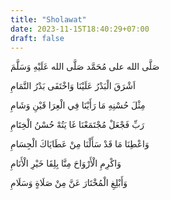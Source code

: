 ```yaml
---
title: "Sholawat"
date: 2023-11-15T18:40:29+07:00
draft: false
---
```

صَلَّى الله على مُحَمَّد   صَلَّى الله عَلَيْهِ وَسَلَّمَ

اَشْرَقَ الْبَدْرُ عَلَيْنَا   وَاخْتَفَى بَدْرُ التَّمَامِ

مِثْلَ حُسْنِهِ مَا رَأَيْنَا   فِي الْعِرَا قَيْنِ وَشَامِ

رَبِّ فَجْعَلْ مُجْتَمَعْنَا   غَا يَتُهْ حُسْنُ الْخِتَامِ

وَاعْطِنَا مَا قَدْ سَأَلْنَا   مِنْ عَطَايَاكَ الْجِسَامِ

وَاكْرِمِ الْأَرْوَاحَ مِنَّا   بِلِقَا خَيْرِ الْأَنَامِ

وَأَبْلِغِ الْمُخْتَارَ عَنَّ   مِنْ صَلَاةٍ وَسَلَامِ